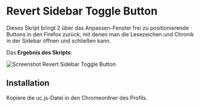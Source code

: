 # Revert Sidebar Toggle Button
Dieses Skript bringt 2 über das Anpassen-Fenster frei zu positionierende Buttons in den Firefox zurück, mit denen man die 
Lesezeichen und Chronik in der Sidebar öffnen und schließen kann.

Das **Ergebnis des Skripts**:

![Screenshot Revert Sidebar Toggle Button](https://github.com/ardiman/userChrome.js/raw/master/revertsidebartogglebutton/scr_revertsidebartogglebutton.png)

## Installation
Kopiere die uc.js-Datei in den Chromeordner des Profils.

